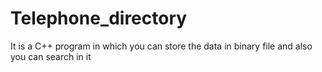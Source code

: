 # Telephone_directory
It is a C++ program in which you can store the data in binary file and also you can search in it 
